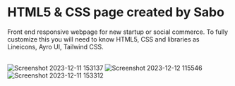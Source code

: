 <h1>HTML5 & CSS page created by Sabo</h1>
Front end responsive webpage for new startup or social commerce. To fully customize this you will need to know HTML5, CSS and libraries as Lineicons, Ayro UI, Tailwind CSS.
<br>
<br>

![Screenshot 2023-12-11 153137](https://github.com/JDsabo/businesswa-html-page/assets/82731778/3ea699c6-81d6-490b-b07b-c78a64825f92)
![Screenshot 2023-12-12 115546](https://github.com/JDsabo/businesswa-html-page/assets/82731778/88ccfb60-e843-4fcf-a5b4-9e7f6576d6b3)
![Screenshot 2023-12-11 153312](https://github.com/JDsabo/businesswa-html-page/assets/82731778/5666510d-fe4d-4928-9d23-ef660fc66ec4)
